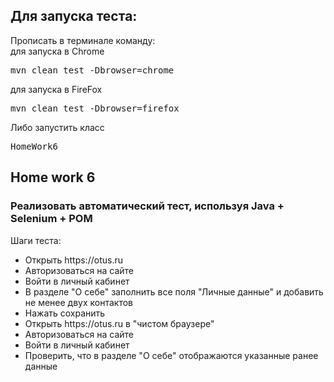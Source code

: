 ﻿<h2>Для запуска теста:</h2> 
Прописать в терминале команду: <br>
для запуска в Chrome
<pre>mvn clean test -Dbrowser=chrome</pre>
для запуска в FireFox
<pre>mvn clean test -Dbrowser=firefox</pre>
Либо запустить класс 
<pre>HomeWork6</pre>

<h2>Home work 6</h2>
<h3>Реализовать автоматический тест, используя Java + Selenium + POM</h3>

Шаги теста:
<ul>
<li>Открыть https://otus.ru</li>
<li>Авторизоваться на сайте</li>
<li>Войти в личный кабинет</li>
<li>В разделе "О себе" заполнить все поля "Личные данные" и добавить не менее двух контактов</li>
<li>Нажать сохранить</li>
<li>Открыть https://otus.ru в "чистом браузере"</li>
<li>Авторизоваться на сайте</li>
<li>Войти в личный кабинет</li>
<li>Проверить, что в разделе "О себе" отображаются указанные ранее данные</li>
</ul>

